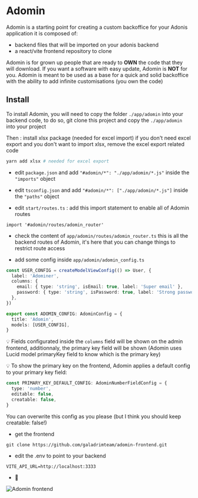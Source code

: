 # Adomin

Adomin is a starting point for creating a custom backoffice for your Adonis application it is composed of:

- backend files that will be imported on your adonis backend
- a react/vite frontend repository to clone

Adomin is for grown up people that are ready to **OWN** the code that they will download.
If you want a software with easy update, Adomin is **NOT** for you.
Adomin is meant to be used as a base for a quick and solid backoffice with the ability to add infinite customisations (you own the code)

## Install

To install Adomin, you will need to copy the folder `./app/adomin` into your backend code,
to do so, git clone this project and copy the `./app/adomin` into your project

Then :
install xlsx package (needed for excel import)
if you don't need excel export and you don't want to import xlsx, remove the excel export related code

```bash
yarn add xlsx # needed for excel export
```

- edit `package.json` and add `"#adomin/*": "./app/adomin/*.js"` inside the `"imports"` object

- edit `tsconfig.json` and add `"#adomin/*": ["./app/adomin/*.js"]` inside the `"paths"` object

- edit `start/routes.ts` : add this import statement to enable all of Adomin routes

```
import '#adomin/routes/adomin_router'
```

- check the content of `app/adomin/routes/adomin_router.ts` this is all the backend routes of Adomin, it's here that you can change things to restrict route access

- add some config inside `app/adomin/adomin_config.ts`

```ts
const USER_CONFIG = createModelViewConfig(() => User, {
  label: 'Adominer',
  columns: {
    email: { type: 'string', isEmail: true, label: 'Super email' },
    password: { type: 'string', isPassword: true, label: 'Strong password' },
  },
})

export const ADOMIN_CONFIG: AdominConfig = {
  title: 'Adomin',
  models: [USER_CONFIG],
}
```

💡 Fields configurated inside the `columns` field will be shown on the admin frontend, additionnaly, the primary key field will be shown
(Adomin uses Lucid model primaryKey field to know which is the primary key)

💡 To show the primary key on the frontend, Adomin applies a default config to your primary key field:

```ts
const PRIMARY_KEY_DEFAULT_CONFIG: AdominNumberFieldConfig = {
  type: 'number',
  editable: false,
  creatable: false,
}
```

You can overwrite this config as you please (but I think you should keep creatable: false!)

- get the frontend

```
git clone https://github.com/galadrimteam/adomin-frontend.git
```

- edit the .env to point to your backend

```
VITE_API_URL=http://localhost:3333
```

- :tada:

![Adomin frontend](./docs/assets/images/frontend.png)
